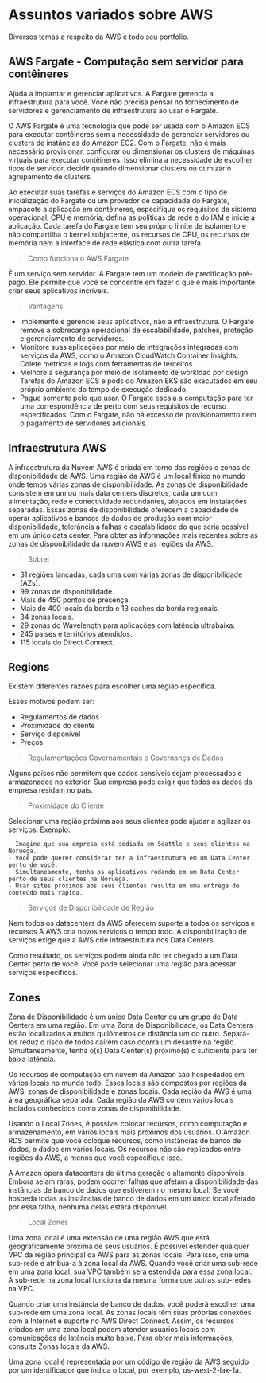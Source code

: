 # Assuntos variados sobre AWS

Diversos temas a respeito da AWS e todo seu portfolio.

## AWS Fargate - Computação sem servidor para contêineres

Ajuda a implantar e gerenciar aplicativos. A Fargate gerencia a infraestrutura para você. Você não precisa pensar no fornecimento de servidores e gerenciamento de infraestrutura ao usar o Fargate.

O AWS Fargate é uma tecnologia que pode ser usada com o Amazon ECS para executar contêineres sem a necessidade de gerenciar servidores ou clusters de instâncias do Amazon EC2. Com o Fargate, não é mais necessário provisionar, configurar ou dimensionar os clusters de máquinas virtuais para executar contêineres. Isso elimina a necessidade de escolher tipos de servidor, decidir quando dimensionar clusters ou otimizar o agrupamento de clusters.

Ao executar suas tarefas e serviços do Amazon ECS com o tipo de inicialização do Fargate ou um provedor de capacidade do Fargate, empacote a aplicação em contêineres, especifique os requisitos de sistema operacional, CPU e memória, defina as políticas de rede e do IAM e inicie a aplicação. Cada tarefa do Fargate tem seu próprio limite de isolamento e não compartilha o kernel subjacente, os recursos de CPU, os recursos de memória nem a interface de rede elástica com outra tarefa.

> Como funciona o AWS Fargate

É um serviço sem servidor. A Fargate tem um modelo de precificação pré-pago. Ele permite que você se concentre em fazer o que é mais importante: criar seus aplicativos incríveis.

> Vantagens

- Implemente e gerencie seus aplicativos, não a infraestrutura. O Fargate remove a sobrecarga operacional de escalabilidade, patches, proteção e gerenciamento de servidores.
- Monitore suas aplicações por meio de integrações integradas com serviços da AWS, como o Amazon CloudWatch Container Insights. Colete métricas e logs com ferramentas de terceiros.
- Melhore a segurança por meio de isolamento de workload por design. Tarefas do Amazon ECS e pods do Amazon EKS são executados em seu próprio ambiente do tempo de execução dedicado.
- Pague somente pelo que usar. O Fargate escala a computação para ter uma correspondência de perto com seus requisitos de recurso especificados. Com o Fargate, não há excesso de provisionamento nem o pagamento de servidores adicionais.

## Infraestrutura AWS

A infraestrutura da Nuvem AWS é criada em torno das regiões e zonas de disponibilidade da AWS. Uma região da AWS é um local físico no mundo onde temos várias zonas de disponibilidade. As zonas de disponibilidade consistem em um ou mais data centers discretos, cada um com alimentação, rede e conectividade redundantes, alojados em instalações separadas. Essas zonas de disponibilidade oferecem a capacidade de operar aplicativos e bancos de dados de produção com maior disponibilidade, tolerância a falhas e escalabilidade do que seria possível em um único data center. Para obter as informações mais recentes sobre as zonas de disponibilidade da nuvem AWS e as regiões da AWS.

> Sobre:

- 31 regiões lançadas, cada uma com várias zonas de disponibilidade (AZs).
- 99 zonas de disponibilidade.
- Mais de 450 pontos de presença.
- Mais de 400 locais da borda e 13 caches da borda regionais.
- 34 zonas locais.
- 29 zonas do Wavelength para aplicações com latência ultrabaixa.
- 245 países e territórios atendidos.
- 115 locais do Direct Connect.

## Regions 

Existem diferentes razões para escolher uma região específica.

Esses motivos podem ser:

- Regulamentos de dados
- Proximidade do cliente
- Serviço disponível
- Preços

> Regulamentações Governamentais e Governança de Dados

Alguns países não permitem que dados sensíveis sejam processados e armazenados no exterior. Sua empresa pode exigir que todos os dados da empresa residam no país.

> Proximidade do Cliente

Selecionar uma região próxima aos seus clientes pode ajudar a agilizar os serviços. Exemplo:

    - Imagine que sua empresa está sediada em Seattle e seus clientes na Noruega.
    - Você pode querer considerar ter a infraestrutura em um Data Center perto de você.
    - Simultaneamente, tenha os aplicativos rodando em um Data Center perto de seus clientes na Noruega.
    - Usar sites próximos aos seus clientes resulta em uma entrega de conteúdo mais rápida.

> Serviços de Disponibilidade de Região

Nem todos os datacenters da AWS oferecem suporte a todos os serviços e recursos A AWS cria novos serviços o tempo todo. A disponibilização de serviços exige que a AWS crie infraestrutura nos Data Centers.

Como resultado, os serviços podem ainda não ter chegado a um Data Center perto de você. Você pode selecionar uma região para acessar serviços específicos.

## Zones

Zona de Disponibilidade é um único Data Center ou um grupo de Data Centers em uma região. Em uma Zona de Disponibilidade, os Data Centers estão localizados a muitos quilômetros de distância um do outro. Separá-los reduz o risco de todos caírem caso ocorra um desastre na região. Simultaneamente, tenha o(s) Data Center(s) próximo(s) o suficiente para ter baixa latência.

Os recursos de computação em nuvem da Amazon são hospedados em vários locais no mundo todo. Esses locais são compostos por regiões da AWS, zonas de disponibilidade e zonas locais. Cada região da AWS é uma área geográfica separada. Cada região da AWS contém vários locais isolados conhecidos como zonas de disponibilidade.

Usando o Local Zones, é possível colocar recursos, como computação e armazenamento, em vários locais mais próximos dos usuários. O Amazon RDS permite que você coloque recursos, como instâncias de banco de dados, e dados em vários locais. Os recursos não são replicados entre regiões da AWS, a menos que você especifique isso.

A Amazon opera datacenters de última geração e altamente disponíveis. Embora sejam raras, podem ocorrer falhas que afetam a disponibilidade das instâncias de banco de dados que estiverem no mesmo local. Se você hospeda todas as instâncias de banco de dados em um único local afetado por essa falha, nenhuma delas estará disponível.

> Local Zones

Uma zona local é uma extensão de uma região AWS que está geograficamente próxima de seus usuários. É possível estender qualquer VPC da região principal da AWS para as zonas locais. Para isso, crie uma sub-rede e atribua-a à zona local da AWS. Quando você criar uma sub-rede em uma zona local, sua VPC também será estendida para essa zona local. A sub-rede na zona local funciona da mesma forma que outras sub-redes na VPC.

Quando criar uma instância de banco de dados, você poderá escolher uma sub-rede em uma zona local. As zonas locais têm suas próprias conexões com a Internet e suporte no AWS Direct Connect. Assim, os recursos criados em uma zona local podem atender usuários locais com comunicações de latência muito baixa. Para obter mais informações, consulte Zonas locais da AWS.

Uma zona local é representada por um código de região da AWS seguido por um identificador que indica o local, por exemplo, us-west-2-lax-1a.